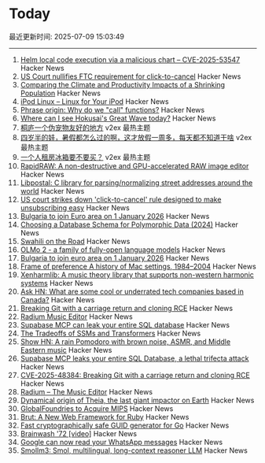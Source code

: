 # Today

最近更新时间: 2025-07-09 15:03:49

--- 
1. [Helm local code execution via a malicious chart – CVE-2025-53547](https://github.com/helm/helm/security/advisories/GHSA-557j-xg8c-q2mm) Hacker News
2. [US Court nullifies FTC requirement for click-to-cancel](https://arstechnica.com/tech-policy/2025/07/us-court-cancels-ftc-rule-that-would-have-made-canceling-subscriptions-easier/) Hacker News
3. [Comparing the Climate and Productivity Impacts of a Shrinking Population](https://www.nber.org/papers/w33932) Hacker News
4. [iPod Linux – Linux for Your iPod](http://www.ipodlinux.org/) Hacker News
5. [Phrase origin: Why do we "call" functions?](https://quuxplusone.github.io/blog/2025/04/04/etymology-of-call/) Hacker News
6. [Where can I see Hokusai's Great Wave today?](https://greatwavetoday.com/) Hacker News
7. [桐庐一个伪宠物友好的地方](https://www.v2ex.com/t/1143901) v2ex 最热主题
8. [四岁半的娃，暑假都怎么过的啊，这才放假一周多，每天都不知道干啥](https://www.v2ex.com/t/1143893) v2ex 最热主题
9. [一个人租房冰箱要不要买？](https://www.v2ex.com/t/1143890) v2ex 最热主题
10. [RapidRAW: A non-destructive and GPU-accelerated RAW image editor](https://github.com/CyberTimon/RapidRAW) Hacker News
11. [Libpostal: C library for parsing/normalizing street addresses around the world](https://github.com/openvenues/libpostal) Hacker News
12. [US court strikes down 'click-to-cancel' rule designed to make unsubscribing easy](https://www.theguardian.com/us-news/2025/jul/08/court-click-to-cancel-ruling) Hacker News
13. [Bulgaria to join Euro area on 1 January 2026](https://www.ecb.europa.eu//press/pr/date/2025/html/ecb.pr250708~b9676a9fa8.en.html) Hacker News
14. [Choosing a Database Schema for Polymorphic Data (2024)](https://www.dolthub.com/blog/2024-06-25-polymorphic-associations/) Hacker News
15. [Swahili on the Road](https://www.historytoday.com/archive/behind-times/swahili-road) Hacker News
16. [OLMo 2 - a family of fully-open language models](https://allenai.org/olmo) Hacker News
17. [Bulgaria to join euro area on 1 January 2026](https://www.ecb.europa.eu//press/pr/date/2025/html/ecb.pr250708~b9676a9fa8.en.html) Hacker News
18. [Frame of preference A history of Mac settings, 1984–2004](https://aresluna.org/frame-of-preference/) Hacker News
19. [Xenharmlib: A music theory library that supports non-western harmonic systems](https://xenharmlib.readthedocs.io/en/latest/) Hacker News
20. [Ask HN: What are some cool or underrated tech companies based in Canada?](https://news.ycombinator.com/item?id=44503952) Hacker News
21. [Breaking Git with a carriage return and cloning RCE](https://dgl.cx/2025/07/git-clone-submodule-cve-2025-48384) Hacker News
22. [Radium Music Editor](http://users.notam02.no/~kjetism/radium/) Hacker News
23. [Supabase MCP can leak your entire SQL database](https://www.generalanalysis.com/blog/supabase-mcp-blog) Hacker News
24. [The Tradeoffs of SSMs and Transformers](https://goombalab.github.io/blog/2025/tradeoffs/) Hacker News
25. [Show HN: A rain Pomodoro with brown noise, ASMR, and Middle Eastern music](https://forgetoolz.com/rain-pomodoro) Hacker News
26. [Supabase MCP leaks your entire SQL Database, a lethal trifecta attack](https://simonwillison.net/2025/Jul/6/supabase-mcp-lethal-trifecta/) Hacker News
27. [CVE-2025-48384: Breaking Git with a carriage return and cloning RCE](https://dgl.cx/2025/07/git-clone-submodule-cve-2025-48384) Hacker News
28. [Radium – The Music Editor](http://users.notam02.no/~kjetism/radium/) Hacker News
29. [Dynamical origin of Theia, the last giant impactor on Earth](https://arxiv.org/abs/2507.01826) Hacker News
30. [GlobalFoundries to Acquire MIPS](https://mips.com/press-releases/gf-mips/) Hacker News
31. [Brut: A New Web Framework for Ruby](https://naildrivin5.com/blog/2025/07/08/brut-a-new-web-framework-for-ruby.html) Hacker News
32. [Fast cryptographically safe GUID generator for Go](https://github.com/sdrapkin/guid) Hacker News
33. [Brainwash '72 [video]](https://archive.org/details/Brainwash72) Hacker News
34. [Google can now read your WhatsApp messages](https://www.neowin.net/guides/google-can-now-read-your-whatsapp-messages-heres-how-to-stop-it/) Hacker News
35. [Smollm3: Smol, multilingual, long-context reasoner LLM](https://huggingface.co/blog/smollm3) Hacker News
